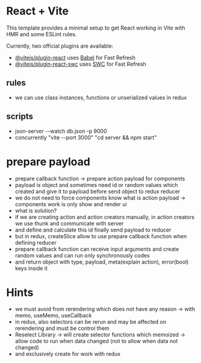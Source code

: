 # React + Vite

This template provides a minimal setup to get React working in Vite with HMR and some ESLint rules.

Currently, two official plugins are available:

- [@vitejs/plugin-react](https://github.com/vitejs/vite-plugin-react/blob/main/packages/plugin-react/README.md) uses [Babel](https://babeljs.io/) for Fast Refresh
- [@vitejs/plugin-react-swc](https://github.com/vitejs/vite-plugin-react-swc) uses [SWC](https://swc.rs/) for Fast Refresh

## rules

- we can use class instances, functions or unserialized values in redux

## scripts

- json-server --watch db.json -p 9000
- concurrently "vite --port 3000" "cd server && npm start"

# prepare payload

- prepare callback function -> prepare action payload for components
- payload is object and sometimes need id or random values which created and give it to payload before send object to
  redux reducer
- we do not need to force components know what is action payload -> components work is only show and render ui
- what is solution?
- if we are creating action and action creators manually, in action creators we use thunk and communicate with server
- and define and calculate this id finally send payload to reducer
- but in redux, createSlice allow to use prepare callback function when defining reducer
- prepare callback function can receive input arguments and create random values and can run only synchronously codes
- and return object with type, payload, meta(explain action), error(bool) keys inside it

# Hints

- we must avoid from rerendering which does not have any reason -> with memo, useMemo, useCallback
- in redux, also selectors can be rerun and may be affected on rerendering and must be control them
- Reselect Library -> will create selector functions which memoized -> allow code to run when data changed (not to allow
  when data not changed)
- and exclusively create for work with redux